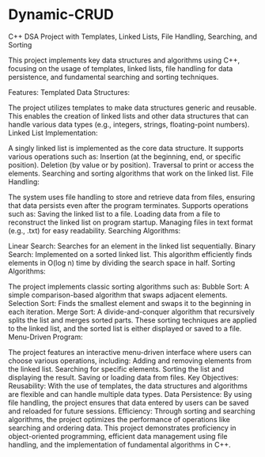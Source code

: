 # Dynamic-CRUD
C++ DSA Project with Templates, Linked Lists, File Handling, Searching, and Sorting

This project implements key data structures and algorithms using C++, focusing on the usage of templates, linked lists, file handling for data persistence, and fundamental searching and sorting techniques.

Features:
Templated Data Structures:

The project utilizes templates to make data structures generic and reusable. This enables the creation of linked lists and other data structures that can handle various data types (e.g., integers, strings, floating-point numbers).
Linked List Implementation:

A singly linked list is implemented as the core data structure. It supports various operations such as:
Insertion (at the beginning, end, or specific position).
Deletion (by value or by position).
Traversal to print or access the elements.
Searching and sorting algorithms that work on the linked list.
File Handling:

The system uses file handling to store and retrieve data from files, ensuring that data persists even after the program terminates.
Supports operations such as:
Saving the linked list to a file.
Loading data from a file to reconstruct the linked list on program startup.
Managing files in text format (e.g., .txt) for easy readability.
Searching Algorithms:

Linear Search: Searches for an element in the linked list sequentially.
Binary Search: Implemented on a sorted linked list. This algorithm efficiently finds elements in O(log n) time by dividing the search space in half.
Sorting Algorithms:

The project implements classic sorting algorithms such as:
Bubble Sort: A simple comparison-based algorithm that swaps adjacent elements.
Selection Sort: Finds the smallest element and swaps it to the beginning in each iteration.
Merge Sort: A divide-and-conquer algorithm that recursively splits the list and merges sorted parts.
These sorting techniques are applied to the linked list, and the sorted list is either displayed or saved to a file.
Menu-Driven Program:

The project features an interactive menu-driven interface where users can choose various operations, including:
Adding and removing elements from the linked list.
Searching for specific elements.
Sorting the list and displaying the result.
Saving or loading data from files.
Key Objectives:
Reusability: With the use of templates, the data structures and algorithms are flexible and can handle multiple data types.
Data Persistence: By using file handling, the project ensures that data entered by users can be saved and reloaded for future sessions.
Efficiency: Through sorting and searching algorithms, the project optimizes the performance of operations like searching and ordering data.
This project demonstrates proficiency in object-oriented programming, efficient data management using file handling, and the implementation of fundamental algorithms in C++.
